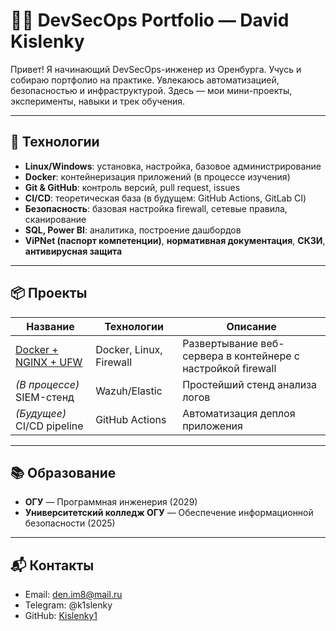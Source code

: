 # 👨‍💻 DevSecOps Portfolio — David Kislenky

Привет! Я начинающий DevSecOps-инженер из Оренбурга. Учусь и собираю портфолио на практике. Увлекаюсь автоматизацией, безопасностью и инфраструктурой. Здесь — мои мини-проекты, эксперименты, навыки и трек обучения.

---

## 🧰 Технологии

- **Linux/Windows**: установка, настройка, базовое администрирование
- **Docker**: контейнеризация приложений (в процессе изучения)
- **Git & GitHub**: контроль версий, pull request, issues
- **CI/CD**: теоретическая база (в будущем: GitHub Actions, GitLab CI)
- **Безопасность**: базовая настройка firewall, сетевые правила, сканирование
- **SQL, Power BI**: аналитика, построение дашбордов
- **ViPNet (паспорт компетенции)**, **нормативная документация**, **СКЗИ**, **антивирусная защита**

---

## 📦 Проекты

| Название | Технологии | Описание |
|----------|------------|----------|
| [Docker + NGINX + UFW](https://github.com/Kislenky1/devsecops.portfolio/tree/main/docker-nginx) | Docker, Linux, Firewall | Развертывание веб-сервера в контейнере с настройкой firewall |
| *(В процессе)* SIEM-стенд | Wazuh/Elastic | Простейший стенд анализа логов |
| *(Будущее)* CI/CD pipeline | GitHub Actions | Автоматизация деплоя приложения |

---

## 📚 Образование

- **ОГУ** — Программная инженерия (2029)
- **Университетский колледж ОГУ** — Обеспечение информационной безопасности (2025)

---

## 📬 Контакты

- Email: den.im8@mail.ru  
- Telegram: @k1slenky 
- GitHub: [Kislenky1](https://github.com/Kislenky1)
